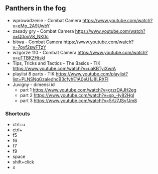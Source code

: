 ## Panthers in the fog

- wprowadzenie - Combat Camera https://www.youtube.com/watch?v=eMp_2A9UwbY
- zasady gry - Combat Camera https://www.youtube.com/watch?v=Q0ooV8_NK0c
- bitwa - Combat Camera https://www.youtube.com/watch?v=7pyf2swFTzY
- wzgórze 110 - Combat Camera https://www.youtube.com/watch?v=uTTBKZHtskI
- Tips, Tricks and Tactics - The Basics - TIK https://www.youtube.com/watch?v=uaKBTyiXwrA
- playlist 8 parts - TIK https://www.youtube.com/playlist?list=PLNSNgGzaledhcB3cfyhE1A0eU1J8LRXFI
- Juvigny - dimensi id
  - part 1 https://www.youtube.com/watch?v=grzrDAJH2eg
  - part 2 https://www.youtube.com/watch?v=sp_-ly82HgI
  - part 3 https://www.youtube.com/watch?v=5rU7JSyfJm8

### Shortcuts

- ctrl+u
- ctrl+
- f5
- f6
- f7
- f9
- space
- shift+click
- x
